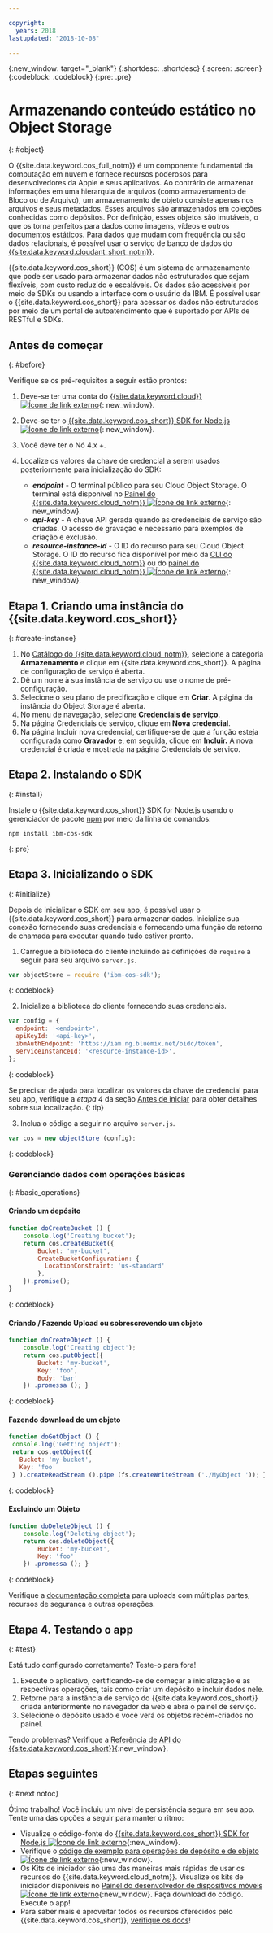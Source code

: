 ```yaml
---

copyright:
  years: 2018
lastupdated: "2018-10-08"

---
```

{:new_window: target="_blank"}
{:shortdesc: .shortdesc}
{:screen: .screen}
{:codeblock: .codeblock}
{:pre: .pre}

# Armazenando conteúdo estático no Object Storage
{: #object}

<!-- Sample Code for the SDK: https://github.com/ibm/ibm-cos-sdk-js#example-code -->

<!-- More sample code: https://console.bluemix.net/docs/services/cloud-object-storage/libraries/node.html#using-node-js -->

<!-- Object storage tutorial under the Storing and sharing data topicgroup:
https://console.bluemix.net/docs/services/cloud-object-storage/about-cos.html#about-ibm-cloud-object-storage -->

O {{site.data.keyword.cos_full_notm}} é um componente fundamental da computação em nuvem e fornece recursos poderosos para desenvolvedores da Apple e seus aplicativos. Ao contrário de armazenar informações em uma hierarquia de arquivos (como armazenamento de Bloco ou de Arquivo), um armazenamento de objeto consiste apenas nos arquivos e seus metadados. Esses arquivos são armazenados em coleções conhecidas como depósitos. Por definição, esses objetos são imutáveis, o que os torna perfeitos para dados como imagens, vídeos e outros documentos estáticos. Para dados que mudam com frequência ou são dados relacionais, é possível usar o serviço de banco de dados do [{{site.data.keyword.cloudant_short_notm}}](/docs/node/cloudant.html).

{{site.data.keyword.cos_short}} (COS) é um sistema de armazenamento que pode ser usado para armazenar dados não estruturados que sejam flexíveis, com custo reduzido e escaláveis. Os dados são acessíveis por meio de SDKs ou usando a interface com o usuário da IBM. É possível usar o {{site.data.keyword.cos_short}} para acessar os dados não estruturados por meio de um portal de autoatendimento que é suportado por APIs de RESTful e SDKs.

## Antes de começar
{: #before}

Verifique se os pré-requisitos a seguir estão prontos:
1. Deve-se ter uma conta do [{{site.data.keyword.cloud}} ![Ícone de link externo](../icons/launch-glyph.svg "Ícone de link externo")](https://console.bluemix.net/registration/?target=%2Fdeveloper%2Fappservice%2Fcreate-app){: new_window}.
2. Deve-se ter o [{{site.data.keyword.cos_short}} SDK for Node.js ![Ícone de link externo](../icons/launch-glyph.svg "Ícone de link externo")](https://github.com/ibm/ibm-cos-sdk-js){: new_window}.
3. Você deve ter o Nó 4.x +.
4. Localize os valores da chave de credencial a serem usados posteriormente para inicialização do SDK:

    * _**endpoint**_ - O terminal público para seu Cloud Object Storage. O terminal está disponível no [Painel do {{site.data.keyword.cloud_notm}} ![Ícone de link externo](../icons/launch-glyph.svg "Ícone de link externo")](https://console.bluemix.net/dashboard/apps){: new_window}.
    * _**api-key**_ - A chave API gerada quando as credenciais de serviço são criadas. O acesso de gravação é necessário para exemplos de criação e exclusão.
    * _**resource-instance-id**_ - O ID do recurso para seu Cloud Object Storage. O ID do recurso fica disponível por meio da [CLI do {{site.data.keyword.cloud_notm}}](../cli/index.html) ou do [painel do {{site.data.keyword.cloud_notm}} ![Ícone de link externo](../icons/launch-glyph.svg "Ícone de link externo")](https://console.bluemix.net/dashboard/apps){: new_window}.

## Etapa 1. Criando uma instância do  {{site.data.keyword.cos_short}}
{: #create-instance}

1. No [Catálogo do {{site.data.keyword.cloud_notm}}](https://console.bluemix.net/catalog/), selecione a categoria **Armazenamento** e clique em {{site.data.keyword.cos_short}}. A página de configuração de serviço é aberta.
2. Dê um nome à sua instância de serviço ou use o nome de pré-configuração.
3. Selecione o seu plano de precificação e clique em **Criar**. A página da instância do Object Storage é aberta.
4. No menu de navegação, selecione **Credenciais de serviço**.
5. Na página Credenciais de serviço, clique em **Nova credencial**.
6. Na página Incluir nova credencial, certifique-se de que a função esteja configurada como **Gravador** e, em seguida, clique em **Incluir.** A nova credencial é criada e mostrada na página Credenciais de serviço.

## Etapa 2. Instalando o SDK
{: #install}

Instale o {{site.data.keyword.cos_short}} SDK for Node.js usando o gerenciador de pacote [npm](https://nodejs.org/) por meio da linha de comandos:
```
npm install ibm-cos-sdk
```
{: pre}

## Etapa 3. Inicializando o SDK
{: #initialize}

Depois de inicializar o SDK em seu app, é possível usar o {{site.data.keyword.cos_short}} para armazenar dados. Inicialize sua conexão fornecendo suas credenciais e fornecendo uma função de retorno de chamada para executar quando tudo estiver pronto.

1. Carregue a biblioteca do cliente incluindo as definições de `require` a seguir para seu arquivo `server.js`.
  ```js
  var objectStore = require ('ibm-cos-sdk');
  ```
  {: codeblock}

2. Inicialize a biblioteca do cliente fornecendo suas credenciais.
  ```js
  var config = {
    endpoint: '<endpoint>',
    apiKeyId: '<api-key>',
    ibmAuthEndpoint: 'https://iam.ng.bluemix.net/oidc/token',
    serviceInstanceId: '<resource-instance-id>',
  };
  ```
  {: codeblock}

  Se precisar de ajuda para localizar os valores da chave de credencial para seu app, verifique a *etapa 4* da seção [Antes de iniciar](object_storage.html#before) para obter detalhes sobre sua localização.
  {: tip}

3. Inclua o código a seguir no arquivo `server.js`.
  ```js
  var cos = new objectStore (config);
  ```
  {: codeblock}

### Gerenciando dados com operações básicas
{: #basic_operations}
<!--Borrowed from https://github.com/ibm/ibm-cos-sdk-js#example-code-->

#### Criando um depósito
```js
function doCreateBucket () {
    console.log('Creating bucket');
    return cos.createBucket({
        Bucket: 'my-bucket',
        CreateBucketConfiguration: {
          LocationConstraint: 'us-standard'
        },
    }).promise();
}
```
{: codeblock}

#### Criando / Fazendo Upload ou sobrescrevendo um objeto
```js
function doCreateObject () {
    console.log('Creating object');
    return cos.putObject({
        Bucket: 'my-bucket',
        Key: 'foo',
        Body: 'bar'
    }) .promessa (); }
```
{: codeblock}

#### Fazendo download de um objeto
<!-- Verify this snippet with Nick when he returns from vacation -->
```js
function doGetObject () {
 console.log('Getting object');
 return cos.getObject({
   Bucket: 'my-bucket',
   Key: 'foo'
 } ).createReadStream ().pipe (fs.createWriteStream ('./MyObject ')); }
```
{: codeblock}

#### Excluindo um Objeto
```js
function doDeleteObject () {
    console.log('Deleting object');
    return cos.deleteObject({
        Bucket: 'my-bucket',
        Key: 'foo'
    }) .promessa (); }
```
{: codeblock}

Verifique a [documentação completa](/docs/services/cloud-object-storage/libraries/node.html#using-node-js) para uploads com múltiplas partes, recursos de segurança e outras operações.

## Etapa 4. Testando o app
{: #test}

Está tudo configurado corretamente? Teste-o para fora!

1. Execute o aplicativo, certificando-se de começar a inicialização e as respectivas operações, tais como criar um depósito e incluir dados nele.
2. Retorne para a instância de serviço do {{site.data.keyword.cos_short}} criada anteriormente no navegador da web e abra o painel de serviço.
3. Selecione o depósito usado e você verá os objetos recém-criados no painel.

Tendo problemas? Verifique a [Referência de API do {{site.data.keyword.cos_short}}](/docs/services/cloud-object-storage/api-reference/about-api.html){:new_window}.

## Etapas seguintes
{: #next notoc}

Ótimo trabalho! Você incluiu um nível de persistência segura em seu app. Tente uma das opções a seguir para manter o ritmo:

* Visualize o código-fonte do [{{site.data.keyword.cos_short}} SDK for Node.js ![Ícone de link externo](../icons/launch-glyph.svg "Ícone de link externo")](https://github.com/ibm/ibm-cos-sdk-js){:new_window}.
* Verifique o [código de exemplo para operações de depósito e de objeto ![Ícone de link externo](../icons/launch-glyph.svg "Ícone de link externo")](https://github.com/ibm/ibm-cos-sdk-js#example-code){:new_window}.
* Os Kits de iniciador são uma das maneiras mais rápidas de usar os recursos do {{site.data.keyword.cloud_notm}}. Visualize os kits de iniciador disponíveis no [Painel do desenvolvedor de dispositivos móveis ![Ícone de link externo](../icons/launch-glyph.svg "Ícone de link externo")](https://console.bluemix.net/developer/mobile/dashboard){:new_window}. Faça download do código. Execute o app!
* Para saber mais e aproveitar todos os recursos oferecidos pelo {{site.data.keyword.cos_short}}, [verifique os docs](/docs/services/cloud-object-storage/about-cos.html)!
